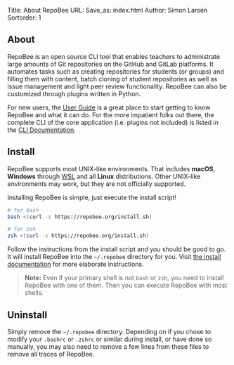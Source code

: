 Title: About RepoBee
URL:
Save_as: index.html
Author: Simon Larsén
Sortorder: 1

## About
RepoBee is an open source CLI tool that enables teachers to administrate large
amounts of Git repositories on the GitHub and GitLab platforms. It automates
tasks such as creating repositories for students (or groups) and filling them
with content, batch cloning of student repositories as well as issue management
and light peer review functionality. RepoBee can also be customized through
plugins written in Python.

For new users, the
[User Guide](https://repobee.readthedocs.io/en/stable/userguide.html) is a
great place to start getting to know RepoBee and what it can do. For the more
impatient folks out there, the complete CLI of the core application (i.e.
plugins not included) is listed in the
[CLI Documentation](https://repobee.readthedocs.io/en/stable/cli.html).

## Install
RepoBee supports most UNIX-like environments. That includes **macOS**,
**Windows** through
[WSL](https://docs.microsoft.com/en-us/windows/wsl/install-win10) and all
**Linux** distributions. Other UNIX-like environments may work, but they are
not officially supported.

Installing RepoBee is simple, just execute the install script!

```bash
# for bash
bash <(curl -s https://repobee.org/install.sh)

# for zsh
zsh <(curl -s https://repobee.org/install.sh)
```

Follow the instructions from the install script and you should be good to go.
It will install RepoBee into the `~/.repobee` directory for you. Visit [the
install documentation](https://repobee.readthedocs.io/en/stable/install.html)
for more elaborate instructions.

> **Note:** Even if your primary shell is not `bash` or `zsh`, you need to
> install RepoBee with one of them. Then you can execute RepoBee with most
> shells.

## Uninstall
Simply remove the `~/.repobee` directory. Depending on if you chose to modify
your `.bashrc` or `.zshrc` or similar during install, or have done so manually,
you may also need to remove a few lines from these files to remove all traces
of RepoBee.
